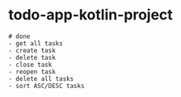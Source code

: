 # todo-app-kotlin-project

	# done 
	- get all tasks
	- create task
	- delete task
	- close task 
	- reopen task
	- delete all tasks
	- sort ASC/DESC tasks 
